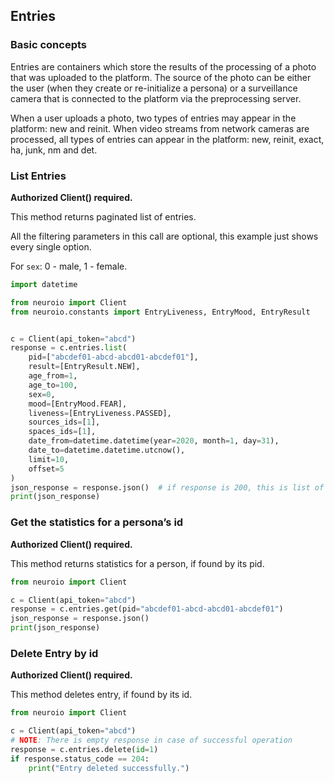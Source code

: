 ## Entries

### Basic concepts

Entries are containers which store the results of the processing of a photo that was uploaded to the platform. The source of the photo can be either the user (when they create or re-initialize a persona) or a surveillance camera that is connected to the platform via the preprocessing server.

When a user uploads a photo, two types of entries may appear in the platform: new and reinit. When video streams from network cameras are processed, all types of entries can appear in the platform: new, reinit, exact, ha, junk, nm and det.

### List Entries

__Authorized Client() required.__

This method returns paginated list of entries.

All the filtering parameters in this call are optional, this example just shows every single option.

For `sex`: 0 - male, 1 - female.

```python
import datetime

from neuroio import Client
from neuroio.constants import EntryLiveness, EntryMood, EntryResult


c = Client(api_token="abcd")
response = c.entries.list(
    pid=["abcdef01-abcd-abcd01-abcdef01"],
    result=[EntryResult.NEW],
    age_from=1,
    age_to=100,
    sex=0,
    mood=[EntryMood.FEAR],
    liveness=[EntryLiveness.PASSED],
    sources_ids=[1],
    spaces_ids=[1],
    date_from=datetime.datetime(year=2020, month=1, day=31),
    date_to=datetime.datetime.utcnow(),
    limit=10,
    offset=5
)
json_response = response.json()  # if response is 200, this is list of dicts
print(json_response)
```

### Get the statistics for a persona’s id

__Authorized Client() required.__

This method returns statistics for a person, if found by its pid.

```python
from neuroio import Client

c = Client(api_token="abcd")
response = c.entries.get(pid="abcdef01-abcd-abcd01-abcdef01")
json_response = response.json()
print(json_response)
```

### Delete Entry by id

__Authorized Client() required.__

This method deletes entry, if found by its id.

```python
from neuroio import Client

c = Client(api_token="abcd")
# NOTE: There is empty response in case of successful operation
response = c.entries.delete(id=1)
if response.status_code == 204:
    print("Entry deleted successfully.")
```
